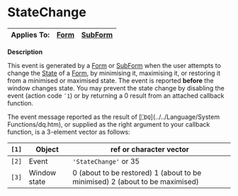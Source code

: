 




<h1 class="heading"><span class="name">StateChange</span></h1>

| Applies To: | [Form](./form.md) | [SubForm](./subform.md) |
| --- | --- | ---  |


**Description**


This event is generated by a [Form](./form.md) or [SubForm](./subform.md) when the user attempts to change the [State](./state.md) of a [Form](./form.md), by minimising it, maximising it, or restoring it from a minimised or maximised state. The event is reported **before** the window changes state. You may prevent the state change by disabling the event (action code `¯1`) or by returning a 0 result from an attached callback function.


The event message reported as the result of [`⎕DQ`](../../Language/System Functions/dq.htm), or supplied as the right argument to your callback function, is a 3-element vector as follows:


| `[1]` | Object | ref or character vector |
| --- | --- | ---  |
| `[2]` | Event | `'StateChange'` or 35 |
| `[3]` | Window state | 0 (about to be restored) 1 (about to be        minimised) 2 (about to be maximised) |



